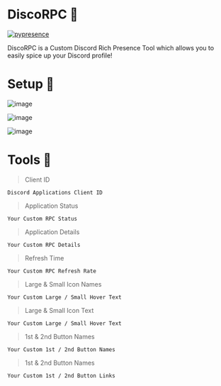 # DiscoRPC 🥶
[![pypresence](https://img.shields.io/badge/using-pypresence-00bb88.svg?style=for-the-badge&logo=discord&logoWidth=20)](https://github.com/qwertyquerty/pypresence)

DiscoRPC is a Custom Discord Rich Presence Tool which allows you to easily spice up your Discord profile!

# Setup 📘

![image](https://user-images.githubusercontent.com/75194878/123886987-8c522b00-d948-11eb-8208-8f2685605a77.png)

![image](https://user-images.githubusercontent.com/75194878/123887948-59109b80-d94a-11eb-8558-85cd56d52ca7.png)

![image](https://user-images.githubusercontent.com/75194878/123887489-801a9d80-d949-11eb-9bca-631f40ce14fd.png)

# Tools 🔹
> Client ID

    Discord Applications Client ID
    
> Application Status

    Your Custom RPC Status
 
> Application Details

    Your Custom RPC Details

> Refresh Time

    Your Custom RPC Refresh Rate

> Large & Small Icon Names

    Your Custom Large / Small Hover Text

> Large & Small Icon Text

    Your Custom Large / Small Hover Text
    
> 1st & 2nd Button Names

    Your Custom 1st / 2nd Button Names
 
> 1st & 2nd Button Names

    Your Custom 1st / 2nd Button Links

    
